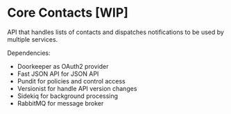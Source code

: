 # Core Contacts [WIP]

API that handles lists of contacts and dispatches notifications to be used by multiple services.

Dependencies:
- Doorkeeper as OAuth2 provider
- Fast JSON API for JSON API
- Pundit for policies and control access
- Versionist for handle API version changes
- Sidekiq for background processing
- RabbitMQ for message broker

